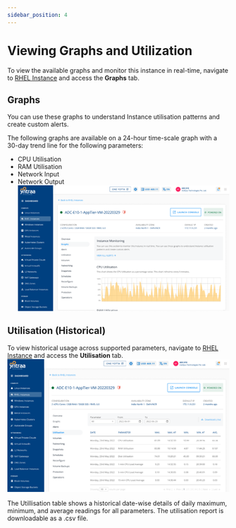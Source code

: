 ```yaml
---
sidebar_position: 4
---
```

# Viewing Graphs and Utilization

To view the available graphs and monitor this instance in real-time, navigate to [RHEL Instance](AboutRHELInstances.md) and access the **Graphs** tab.
## Graphs
You can use these graphs to understand Instance utilisation patterns and create custom alerts.

The following graphs are available on a 24-hour time-scale graph with a 30-day trend line for the following parameters:

- CPU Utilisation
- RAM Utilisation
- Network Input
- Network Output
![utilisation](img/utilisation.png)
## Utilisation (Historical)

 To view historical usage across supported parameters, navigate to [RHEL Instance](AboutRHELInstances.md) and access the **Utilisation** tab.
 ![historical](img/historical.png)

The Utillisation table shows a historical date-wise details of daily maximum, minimum, and average readings for all parameters. The utilisation report is downloadable as a .csv file. 





